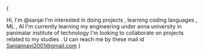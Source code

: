 

<!---
Sanjaymavi/Sanjaymavi is a ✨ special ✨ repository because its `README.md` (this file) appears on your GitHub profile.
You can click the Preview link to take a look at your changes.
--->{
Hi, I'm @sanjai
I'm interested in doing projects , learning coding languages , ML , AI
I'm currently learning my engineering under anna university in panimalar institute of technology
I'm looking to collaborate on projects related to my studies .
U can reach me by these mail id Sanjaimavi2001@gmail.com
}
